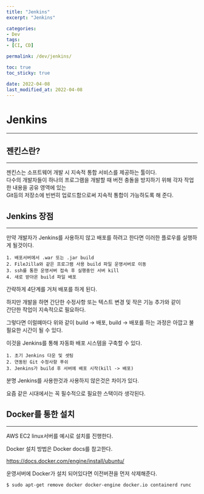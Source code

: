 ```yaml
---
title: "Jenkins"
excerpt: "Jenkins"

categories:
- Dev
tags:
- [CI, CD]

permalink: /dev/jenkins/

toc: true
toc_sticky: true

date: 2022-04-08
last_modified_at: 2022-04-08
---
```

# Jenkins
---

## 젠킨스란?
---

젠킨스는 소프트웨어 개발 시 지속적 통합 서비스를 제공하는 툴이다.  
다수의 개발자들이 하나의 프로그램을 개발할 때 버전 충돌을 방지하기 위해 각자 작업한 내용을 공유 영역에 있는  
Git등의 저장소에 빈번히 업로드함으로써 지속적 통합이 가능하도록 해 준다.  

## Jenkins 장점
---

만약 개발자가 Jenkins를 사용하지 않고 배포를 하려고 한다면 이러한 플로우를 실행하게 될것이다.

    1. 배포서버에서 .war 또는 .jar build
    2. FileJilla와 같은 프로그램 사용 build 파일 운영서버로 이동
    3. ssh를 통한 운영서버 접속 후 실행중인 서버 kill
    4. 새로 받아온 build 파일 배포

간략하게 4단계를 거처 배포를 하게 된다.

하지만 개발을 하면 간단한 수정사항 또는 텍스트 변경 및 작은 기능 추가와 같이  
간단한 작업이 지속적으로 필요하다.

그렇다면 이럴뗴마다 위와 같이 build -> 배포, build -> 배포를 하는 과정은 아깝고 불필요한 시간이 될 수 있다.

이것을 Jenkins를 통해 자동화 배포 시스템을 구축할 수 있다.

    1. 초기 Jenkins 다운 및 셋팅
    2. 연동된 Git 수정사항 푸쉬
    3. Jenkins가 build 후 서버에 배포 시작(kill -> 배포)

분명 Jenkins를 사용한것과 사용하지 않은것은 차이가 있다.  

요즘 같은 시대에서는 꼭 필수적으로 필요한 스택이라 생각된다.  


## Docker를 통한 설치
---

AWS EC2 linux서버를 예시로 설치를 진행한다.

Docker 설치 방법은 Docker docs를 참고한다.

https://docs.docker.com/engine/install/ubuntu/

운영서버에 Docker가 설치 되어있다면 이전버젼을 먼저 삭제해준다.

    $ sudo apt-get remove docker docker-engine docker.io containerd runc

